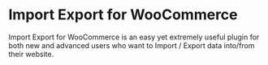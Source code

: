 # Import Export for WooCommerce
Import Export for WooCommerce is an easy yet extremely useful plugin for both new and advanced users who want to Import / Export data into/from their website.
